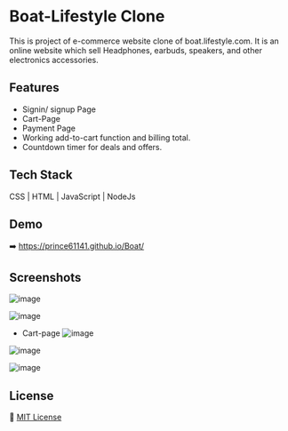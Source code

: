 
# Boat-Lifestyle Clone

This is project of e-commerce website clone of boat.lifestyle.com. It is an online website which sell Headphones, earbuds, speakers, and other electronics accessories.

## Features

- Signin/ signup Page
- Cart-Page
- Payment Page
- Working add-to-cart function and billing total.
- Countdown timer for deals and offers.

## Tech Stack

CSS | HTML | JavaScript | NodeJs

## Demo

➡️ https://prince61141.github.io/Boat/

## Screenshots

![image](https://github.com/Prince61141/Boat/assets/140962052/927dbd8c-33f2-4d4f-bd7b-16b9ca0a2b22)

![image](https://github.com/Prince61141/Boat/assets/140962052/ef2a465c-702c-4c07-a2e9-06d82ae9c37a)

- Cart-page
![image](https://github.com/Prince61141/Boat/assets/140962052/f128e0ce-2c10-4ed1-a48a-7c92e08c934a)

![image](https://github.com/Prince61141/Boat/assets/140962052/cdea4d35-0635-455c-996e-86d2e5e95764)

![image](https://github.com/Prince61141/Boat/assets/140962052/4e3b8252-2a91-4132-b4c5-ef9d70678c68)


## License

 🚀 [MIT License](https://github.com/Prince61141/Boat/blob/main/MIT%20License)




